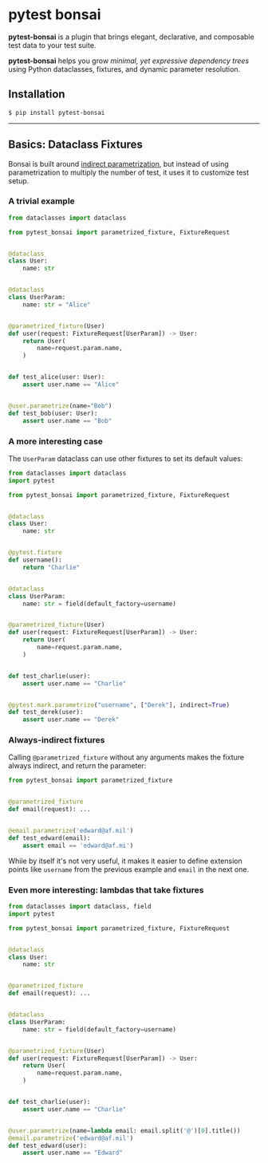 # pytest bonsai

**pytest-bonsai** is a plugin that brings elegant, declarative, and composable
test data to your test suite.

**pytest-bonsai** helps you grow *minimal, yet expressive dependency trees*
using Python dataclasses, fixtures, and dynamic parameter resolution.

## Installation

```
$ pip install pytest-bonsai
```

---

## Basics: Dataclass Fixtures

Bonsai is built around [indirect
parametrization](https://docs.pytest.org/en/7.1.x/example/parametrize.html#indirect-parametrization),
but instead of using parametrization to multiply the number of test, it uses it to customize test setup.

### A trivial example

```python
from dataclasses import dataclass

from pytest_bonsai import parametrized_fixture, FixtureRequest


@dataclass
class User:
    name: str


@dataclass
class UserParam:
    name: str = "Alice"


@parametrized_fixture(User)
def user(request: FixtureRequest[UserParam]) -> User:
    return User(
        name=request.param.name,
    )


def test_alice(user: User):
    assert user.name == "Alice"


@user.parametrize(name="Bob")
def test_bob(user: User):
    assert user.name == "Bob"
```


### A more interesting case

The `UserParam` dataclass can use other fixtures to set its default values:

```python
from dataclasses import dataclass
import pytest

from pytest_bonsai import parametrized_fixture, FixtureRequest


@dataclass
class User:
    name: str


@pytest.fixture
def username():
    return "Charlie"


@dataclass
class UserParam:
    name: str = field(default_factory=username)


@parametrized_fixture(User)
def user(request: FixtureRequest[UserParam]) -> User:
    return User(
        name=request.param.name,
    )


def test_charlie(user):
    assert user.name == "Charlie"


@pytest.mark.parametrize("username", ["Derek"], indirect=True)
def test_derek(user):
    assert user.name == "Derek"
```

### Always-indirect fixtures

Calling `@parametrized_fixture` without any arguments makes the fixture always
indirect, and return the parameter:

```python
from pytest_bonsai import parametrized_fixture


@parametrized_fixture
def email(request): ...


@email.parametrize('edward@af.mil')
def test_edward(email):
    assert email == 'edward@af.mi')
```

While by itself it's not very useful, it makes it easier to define extension
points like `username` from the previous example and `email` in the next one.

### Even more interesting: lambdas that take fixtures

```python
from dataclasses import dataclass, field
import pytest

from pytest_bonsai import parametrized_fixture, FixtureRequest


@dataclass
class User:
    name: str


@parametrized_fixture
def email(request): ...


@dataclass
class UserParam:
    name: str = field(default_factory=username)


@parametrized_fixture(User)
def user(request: FixtureRequest[UserParam]) -> User:
    return User(
        name=request.param.name,
    )


def test_charlie(user):
    assert user.name == "Charlie"


@user.parametrize(name=lambda email: email.split('@')[0].title())
@email.parametrize('edward@af.mil')
def test_edward(user):
    assert user.name == "Edward"
```
